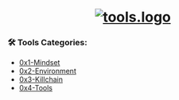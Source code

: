 <h1 align="center">
  <br>
  <a href="https://github.com/smadi0x86/CSC-RedOps"><img src="https://thumbs.gfycat.com/ScratchyAlertBergerpicard-max-1mb.gif" alt="tools.logo"></a>
  <br>
  </h1>

### 🛠️ Tools Categories:

- [0x1-Mindset](https://github.com/smadi0x86/CSC-RedOps/tree/main/Start/0x1-Mindset)
- [0x2-Environment](https://github.com/smadi0x86/CSC-RedOps/tree/main/Start/0x2-Environment)
- [0x3-Killchain](https://github.com/smadi0x86/CSC-RedOps/tree/main/Start/0x3-KillChain)
- [0x4-Tools](https://github.com/smadi0x86/CSC-RedOps/tree/main/Start/0x4-Tools)
